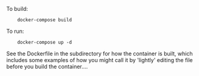 
To build:

```
    docker-compose build

```

To run:

```
    docker-compose up -d

```

See the Dockerfile in the subdirectory for how the container is built, which
includes some examples of how you might call it by 'lightly' editing the file
before you build the container....

